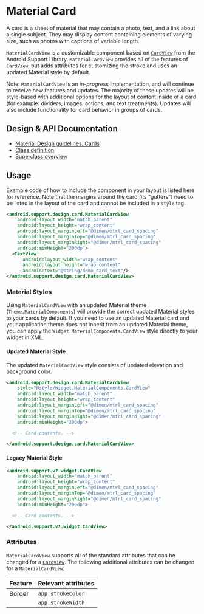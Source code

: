 <!--docs:
title: "Material Card"
layout: detail
section: components
excerpt: "Cards display content and actions on a single subject."
iconId: card
path: /catalog/material-card-view/
-->

# Material Card

A card is a sheet of material that may contain a photo, text, and a link about a
single subject. They may display content containing elements of varying size,
such as photos with captions of variable length.

`MaterialCardView` is a customizable component based on
[`CardView`](https://developer.android.com/reference/android/support/v7/widget/CardView.html)
from the Android Support Library. `MaterialCardView` provides all of the
features of `CardView`, but adds attributes for customizing the stroke and uses
an updated Material style by default.

Note: `MaterialCardView` is an _in-progress_ implementation, and will continue
to receive new features and updates. The majority of these updates will be
style-based with additional options for the layout of content inside of a card
(for example: dividers, images, actions, and text treatments). Updates will also
include functionality for card behavior in groups of cards.

## Design & API Documentation

-   [Material Design guidelines:
    Cards](https://material.io/guidelines/components/cards.html)
    <!--{: .icon-list-item.icon-list-item--spec }-->
-   [Class
    definition](https://github.com/material-components/material-components-android/tree/master/lib/java/android/support/design/card/MaterialCardView.java)
    <!--{: .icon-list-item.icon-list-item--link }-->
-   [Superclass
    overview](https://developer.android.com/reference/android/support/v7/widget/CardView.html)
    <!--{: .icon-list-item.icon-list-item--link }--> <!--{: .icon-list }-->

## Usage

Example code of how to include the component in your layout is listed here
for reference. Note that the margins around the card (its "gutters") need to
be listed in the layout of the card and cannot be included in a `style` tag.

```xml
<android.support.design.card.MaterialCardView
    android:layout_width="match_parent"
    android:layout_height="wrap_content"
    android:layout_marginLeft="@dimen/mtrl_card_spacing"
    android:layout_marginTop="@dimen/mtrl_card_spacing"
    android:layout_marginRight="@dimen/mtrl_card_spacing"
    android:minHeight="200dp">
  <TextView
      android:layout_width="wrap_content"
      android:layout_height="wrap_content"
      android:text="@string/demo_card_text"/>
</android.support.design.card.MaterialCardView>
```

### Material Styles

Using `MaterialCardView` with an updated Material theme
(`Theme.MaterialComponents`) will provide the correct updated Material styles to
your cards by default. If you need to use an updated Material card and your
application theme does not inherit from an updated Material theme, you can apply
the `Widget.MaterialComponents.CardView` style directly to your widget in XML.

#### Updated Material Style

The updated `MaterialCardView` style consists of updated elevation and
background color.

```xml
<android.support.design.card.MaterialCardView
    style="@style/Widget.MaterialComponents.CardView"
    android:layout_width="match_parent"
    android:layout_height="wrap_content"
    android:layout_marginLeft="@dimen/mtrl_card_spacing"
    android:layout_marginTop="@dimen/mtrl_card_spacing"
    android:layout_marginRight="@dimen/mtrl_card_spacing"
    android:minHeight="200dp">

  <!-- Card contents. -->

</android.support.design.card.MaterialCardView>
```

#### Legacy Material Style

```xml
<android.support.v7.widget.CardView
    android:layout_width="match_parent"
    android:layout_height="wrap_content"
    android:layout_marginLeft="@dimen/mtrl_card_spacing"
    android:layout_marginTop="@dimen/mtrl_card_spacing"
    android:layout_marginRight="@dimen/mtrl_card_spacing"
    android:minHeight="200dp">

  <!-- Card contents. -->

</android.support.v7.widget.CardView>
```

### Attributes

`MaterialCardView` supports all of the standard attributes that can be changed
for a
[`CardView`](https://developer.android.com/reference/android/support/v7/widget/CardView.html).
The following additional attributes can be changed for a `MaterialCardView`:

Feature | Relevant attributes
:------ | :------------------
Border  | `app:strokeColor`
        | `app:strokeWidth`
